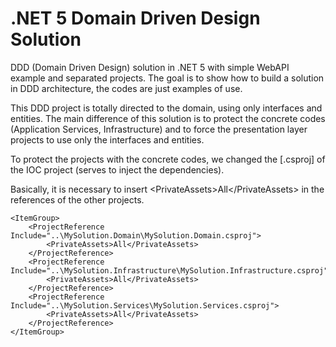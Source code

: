 # .NET 5 Domain Driven Design Solution
DDD (Domain Driven Design) solution in .NET 5 with simple WebAPI example and separated projects.
The goal is to show how to build a solution in DDD architecture, the codes are just examples of use.

This DDD project is totally directed to the domain, using only interfaces and entities.
The main difference of this solution is to protect the concrete codes (Application Services, Infrastructure) and to force the presentation layer projects to use only the interfaces and entities.

To protect the projects with the concrete codes, we changed the [.csproj] of the IOC project (serves to inject the dependencies).

Basically, it is necessary to insert &lt;PrivateAssets&gt;All&lt;/PrivateAssets&gt; in the references of the other projects.

	<ItemGroup>
		<ProjectReference Include="..\MySolution.Domain\MySolution.Domain.csproj">
			<PrivateAssets>All</PrivateAssets>
		</ProjectReference>
		<ProjectReference Include="..\MySolution.Infrastructure\MySolution.Infrastructure.csproj">
			<PrivateAssets>All</PrivateAssets>
		</ProjectReference>
		<ProjectReference Include="..\MySolution.Services\MySolution.Services.csproj">
			<PrivateAssets>All</PrivateAssets>
		</ProjectReference>
	</ItemGroup>
